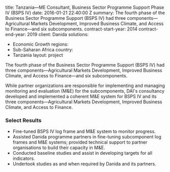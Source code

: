 
title: Tanzania—ME Consultant, Business Sector Programme Support Phase IV (BSPS IV)
date: 2016-01-21 22:40:00 Z
summary: The fourth phase of the Business Sector Programme Support (BSPS IV) had three
  components—Agricultural Markets Development, Improved Business Climate, and Access
  to Finance—and six subcomponents.
contract-start-year: 2014
contract-end-year: 2019
client: Danida
solutions:
- Economic Growth
regions:
- Sub-Saharan Africa
country:
- Tanzania
layout: project


The fourth phase of the Business Sector Programme Support (BSPS IV) had three components—Agricultural Markets Development, Improved Business Climate, and Access to Finance—and six subcomponents.

While partner organizations are responsible for implementing and managing monitoring and evaluation (M&E) for the subcomponents, DAI's consultancy developed and implemented a coherent M&E system for BSPS IV and its three components—Agricultural Markets Development, Improved Business Climate, and Access to Finance.

### Select Results

* Fine-tuned BSPS IV log frame and M&E system to monitor progress.
* Assisted Danida programme partners in fine-tuning subcomponent log frames and M&E systems; provided technical support to partner organisations to build their capacity in M&E.
* Conducted baseline studies and assist in developing targets for all indicators.
* Undertook studies as and when required by Danida and its partners.
